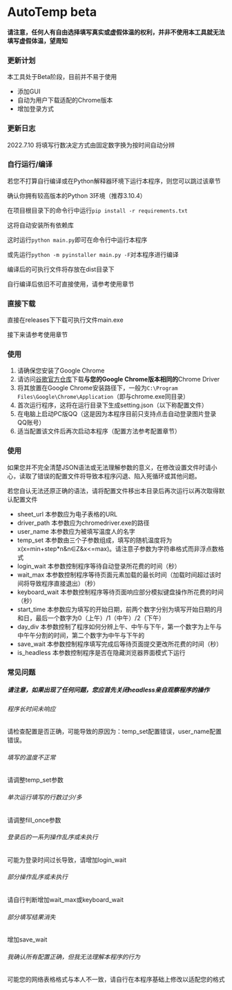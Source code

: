 # AutoTemp beta

**请注意，任何人有自由选择填写真实或虚假体温的权利，并非不使用本工具就无法填写虚假体温，望周知**

### 更新计划

本工具处于Beta阶段，目前并不易于使用

- 添加GUI
- 自动为用户下载适配的Chrome版本
- 增加登录方式

### 更新日志

2022.7.10 将填写行数决定方式由固定数字换为按时间自动分辨

### 自行运行/编译

若您不打算自行编译或在Python解释器环境下运行本程序，则您可以跳过该章节

确认你拥有较高版本的Python 3环境（推荐3.10.4）

在项目根目录下的命令行中运行`pip install -r requirements.txt`

这将自动安装所有依赖库

这时运行`python main.py`即可在命令行中运行本程序

或先运行`python -m pyinstaller main.py -F`对本程序进行编译

编译后的可执行文件将存放在dist目录下

自行编译后依旧不可直接使用，请参考使用章节

### 直接下载

直接在releases下下载可执行文件main.exe

接下来请参考使用章节

### 使用

1.  请确保您安装了Google Chrome
2. 请访问[谷歌官方仓库](http://chromedriver.storage.googleapis.com/index.html)下载**与您的Google Chrome版本相同的**Chrome Driver
3. 将其放置在Google Chrome安装路径下，一般为`C:\Program Files\Google\Chrome\Application`（即与chrome.exe同目录）
4. 首次运行程序，这将在运行目录下生成setting.json（以下称配置文件）
4. 在电脑上启动PC版QQ（这是因为本程序目前只支持点击自动登录图片登录QQ账号）
5. 适当配置该文件后再次启动本程序（配置方法参考配置章节）

### 使用

如果您并不完全清楚JSON语法或无法理解参数的意义，在修改设置文件时请小心，读取了错误的配置文件将导致本程序闪退、陷入死循环或其他问题。

若您自认无法还原正确的语法，请将配置文件移出本目录后再次运行以再次取得默认配置文件

- sheet_url 本参数应为电子表格的URL
- driver_path 本参数应为chromedriver.exe的路径
- user_name 本参数应为被填写温度人的名字
- temp_set 本参数由三个子参数组成，填写的随机温度将为x(x=min+step*n&n∈Z&x<=max)。请注意子参数为字符串格式而非浮点数格式
- login_wait 本参数控制程序等待自动登录所花费的时间（秒）
- wait_max 本参数控制程序等待页面元素加载的最长时间（加载时间超过该时间将导致程序直接退出）（秒）
- keyboard_wait 本参数控制程序等待页面响应部分模拟键盘操作所花费的时间（秒）
- start_time 本参数应为填写的开始日期，前两个数字分别为填写开始日期的月和日，最后一个数字为0（上午）/1（中午）/2（下午）
- day_div 本参数控制了程序如何分辨上午、中午与下午，第一个数字为上午与中午午分割的时间，第二个数字为中午与下午的
- save_wait 本参数控制程序填写完成后等待页面提交更改所花费的时间（秒）
- is_headless 本参数控制程序是否在隐藏浏览器界面模式下运行

### 常见问题

##### 请注意，如果出现了任何问题，您应首先关闭headless亲自观察程序的操作

###### 程序长时间未响应

请检查配置是否正确，可能导致的原因为：temp_set配置错误，user_name配置错误。

###### 填写的温度不正常

请调整temp_set参数

###### 单次运行填写的行数过少/多

请调整fill_once参数

###### 登录后的一系列操作乱序或未执行

可能为登录时间过长导致，请增加login_wait

###### 部分操作乱序或未执行

请自行判断增加wait_max或keyboard_wait

###### 部分填写结果消失

增加save_wait

###### 我确认所有配置正确，但我无法理解本程序的行为

可能您的网络表格格式与本人不一致，请自行在本程序基础上修改以适配您的格式
